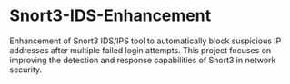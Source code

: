 # Snort3-IDS-Enhancement
Enhancement of Snort3 IDS/IPS tool to automatically block suspicious IP addresses after multiple failed login attempts. This project focuses on improving the detection and response capabilities of Snort3 in network security.
